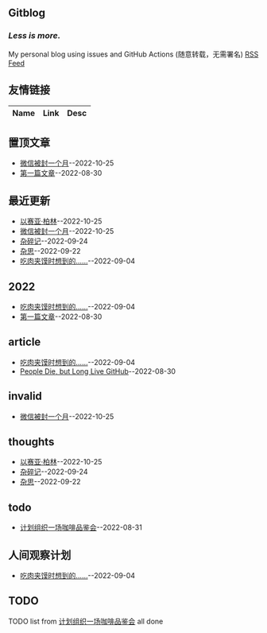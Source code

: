 ## Gitblog
### *Less is more.*
My personal blog using issues and GitHub Actions (随意转载，无需署名)
[RSS Feed](https://raw.githubusercontent.com/UniqueClouds/gitblog/master/feed.xml)
## 友情链接
| Name | Link | Desc | 
 | ---- | ---- | ---- |
## 置顶文章
- [微信被封一个月](https://github.com/UniqueClouds/gitblog/issues/7)--2022-10-25
- [第一篇文章](https://github.com/UniqueClouds/gitblog/issues/1)--2022-08-30
## 最近更新
- [以赛亚·柏林](https://github.com/UniqueClouds/gitblog/issues/8)--2022-10-25
- [微信被封一个月](https://github.com/UniqueClouds/gitblog/issues/7)--2022-10-25
- [杂碎记](https://github.com/UniqueClouds/gitblog/issues/6)--2022-09-24
- [杂思](https://github.com/UniqueClouds/gitblog/issues/5)--2022-09-22
- [吃肉夹馍时想到的……](https://github.com/UniqueClouds/gitblog/issues/4)--2022-09-04
## 2022
- [吃肉夹馍时想到的……](https://github.com/UniqueClouds/gitblog/issues/4)--2022-09-04
- [第一篇文章](https://github.com/UniqueClouds/gitblog/issues/1)--2022-08-30
## article
- [吃肉夹馍时想到的……](https://github.com/UniqueClouds/gitblog/issues/4)--2022-09-04
- [People Die, but Long Live GitHub](https://github.com/UniqueClouds/gitblog/issues/2)--2022-08-30
## invalid
- [微信被封一个月](https://github.com/UniqueClouds/gitblog/issues/7)--2022-10-25
## thoughts
- [以赛亚·柏林](https://github.com/UniqueClouds/gitblog/issues/8)--2022-10-25
- [杂碎记](https://github.com/UniqueClouds/gitblog/issues/6)--2022-09-24
- [杂思](https://github.com/UniqueClouds/gitblog/issues/5)--2022-09-22
## todo
- [计划组织一场咖啡品鉴会](https://github.com/UniqueClouds/gitblog/issues/3)--2022-08-31
## 人间观察计划
- [吃肉夹馍时想到的……](https://github.com/UniqueClouds/gitblog/issues/4)--2022-09-04
## TODO
TODO list from [计划组织一场咖啡品鉴会](https://github.com/UniqueClouds/gitblog/issues/3) all done

